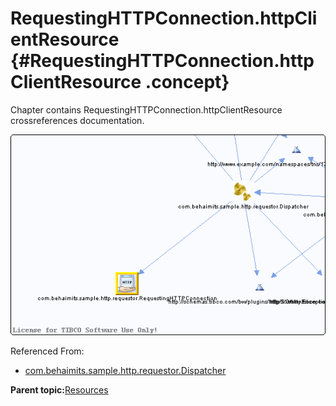 # RequestingHTTPConnection.httpClientResource {#RequestingHTTPConnection.httpClientResource .concept}

Chapter contains RequestingHTTPConnection.httpClientResource crossreferences documentation.

![](cross_com.behaimits.sample.http.requestor.RequestingHTTPConnection.png)

Referenced From:

-   [com.behaimits.sample.http.requestor.Dispatcher](../../../projects/com.behaimits.sample.http.requestor/Processes/com/behaimits/sample/http/requestor/Dispatcher.bwp.md)

**Parent topic:**[Resources](../../../cross/dependencies/resources/resources.md)

